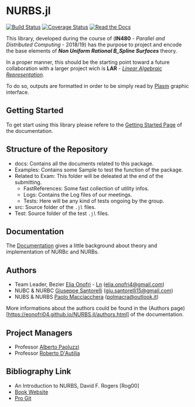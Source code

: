 # NURBS.jl
[![Build Status](https://travis-ci.org/eOnofri04/NURBS.jl.svg?branch=master)](https://travis-ci.org/eOnofri04/NURBS.jl)
[![Coverage Status](https://coveralls.io/repos/github/eOnofri04/NURBS.jl/badge.svg?branch=master)](https://coveralls.io/github/eOnofri04/NURBS.jl?branch=master)
[![Read the Docs](https://img.shields.io/readthedocs/pip.svg)](https://eOnofri04.github.io/NURBS.jl/)


This library, developed during the course of (**IN480** - _Parallel and Distributed Computing_ - 2018/19) has the purpose to project and encode the base elements of **_Non Uniform Rational B_Spline Surfaces_** theory.

In a proper manner, this should be the starting point toward a future collaboration with a larger project wich is **LAR** - [_Linear Algebraic Representation_](https://github.com/cvdlab/LinearAlgebraicRepresentation.jl).

To do so, outputs are formatted in order to be simply read by [Plasm](https://github.com/cvdlab/Plasm.jl) graphic interface.

## Getting Started

To get start using this library please refere to the [Getting Started Page](https://eonofri04.github.io/NURBS.jl/gettingStarted.html) of the documentation.

## Structure of the Repository

 - docs: Contains all the documents related to this package.
 - Examples: Contains some Sample to test the function of the package.
 - Related to Exam: This folder will be deleated at the end of the submitting.
   - FastReferences: Some fast collection of utility infos.
   - Logs: Contains the Log files of our meetings.
   - Tests: Here will be any kind of tests ongoing by the group.
 - src: Source folder of the `.jl` files.
 - Test: Source folder of the test `.jl` files.

## Documentation

The [Documentation](https://eOnofri04.github.io/NURBS.jl/) gives a little background about theory and implementation of NURBc and NURBs.

## Authors
 - Team Leader, Bezier [Elia Onofri](https://github.com/eOnofri04) - [Ln](https://www.linkedin.com/in/elia-onofri-80b403173/) (elia.onofri4@gmail.com)
 - NUBC & NURBC [Giuseppe Santorelli](https://github.com/giusantorelli) (giu.santorelli15@gmail.com)
 - NUBS & NURBS [Paolo Macciacchera](https://github.com/pmacciacchera) (polmacra@outlook.it)

More informations about the authors could be found in the (Authors page)[https://eonofri04.github.io/NURBS.jl/authors.html] of the documentation.

## Project Managers
 - Professor [Alberto Paoluzzi](https://github.com/apaoluzzi)
 - Professor [Roberto D'Autilia](https://github.com/rdautilia)
 
## Bibliography Link
 - An Introduction to NURBS, David F. Rogers [Rog00]
 - [Book Website](http://www.nar-associates.com/nurbs/)
 - [Pro Git](https://git-scm.com/book/en/v2)
